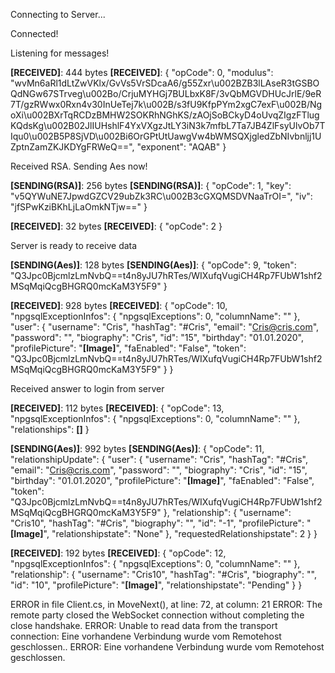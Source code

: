 Connecting to Server...

Connected!

Listening for messages!

**[RECEIVED]**: 444 bytes
**[RECEIVED]**: {
  "opCode": 0,
  "modulus": "wvMn6aRl1dLtZwVKlx/GvVs5VrSDcaA6/g55Zxr\u002BZB3lLAseR3tGSBOQdNGw67STrveg\u002Bo/CrjuMYHGj7BULbxK8F/3vQbMGVDHUcJrlE/9eR7T/gzRWwx0Rxn4v30InUeTej7k\u002B/s3fU9KfpPYm2xgC7exF\u002B/NgoXi\u002BXrTqRCDzBMHW2SOKRhNGhKS/zAOjSoBCkyD4oUvqZIgzFTlugKQdsKg\u002B02JlIUHshlF4YxVXgzJtLY3iN3k7mfbL7Ta7JB4ZlFsyUlvOb7TIqu0\u002B5P8SjVD\u002Bi6OrGPtUtUawgVw4bWMSQXjgledZbNIvbnljj1UZptnZamZKJKDYgFRWeQ==",
  "exponent": "AQAB"
}

Received RSA. Sending Aes now!

**[SENDING(RSA)]**: 256 bytes
**[SENDING(RSA)]**: {
  "opCode": 1,
  "key": "v5QYWuNE7JpwdGZCV29ubZk3RC\u002B3cGXQMSDVNaaTrOI=",
  "iv": "jfSPwKziBKhLjLaOmkNTjw=="
}

**[RECEIVED]**: 32 bytes
**[RECEIVED]**: {
  "opCode": 2
}

Server is ready to receive data

**[SENDING(Aes)]**: 128 bytes
**[SENDING(Aes)]**: {
  "opCode": 9,
  "token": "Q3Jpc0BjcmlzLmNvbQ==t4n8yJU7hRTes/WIXufqVugiCH4Rp7FUbW1shf2MSqMqiQcgBHGRQ0mcKaM3Y5F9"
}

**[RECEIVED]**: 928 bytes
**[RECEIVED]**: {
  "opCode": 10,
  "npgsqlExceptionInfos": {
    "npgsqlExceptions": 0,
    "columnName": ""
  },
  "user": {
    "username": "Cris",
    "hashTag": "#Cris",
    "email": "Cris@cris.com",
    "password": "",
    "biography": "Cris",
    "id": "15",
    "birthday": "01.01.2020",
    "profilePicture": "**[Image]**",
    "faEnabled": "False",
    "token": "Q3Jpc0BjcmlzLmNvbQ==t4n8yJU7hRTes/WIXufqVugiCH4Rp7FUbW1shf2MSqMqiQcgBHGRQ0mcKaM3Y5F9"
  }
}

Received answer to login from server

**[RECEIVED]**: 112 bytes
**[RECEIVED]**: {
  "opCode": 13,
  "npgsqlExceptionInfos": {
    "npgsqlExceptions": 0,
    "columnName": ""
  },
  "relationships": **[]**
}

**[SENDING(Aes)]**: 992 bytes
**[SENDING(Aes)]**: {
  "opCode": 11,
  "relationshipUpdate": {
    "user": {
      "username": "Cris",
      "hashTag": "#Cris",
      "email": "Cris@cris.com",
      "password": "",
      "biography": "Cris",
      "id": "15",
      "birthday": "01.01.2020",
      "profilePicture": "**[Image]**",
      "faEnabled": "False",
      "token": "Q3Jpc0BjcmlzLmNvbQ==t4n8yJU7hRTes/WIXufqVugiCH4Rp7FUbW1shf2MSqMqiQcgBHGRQ0mcKaM3Y5F9"
    },
    "relationship": {
      "username": "Cris10",
      "hashTag": "#Cris",
      "biography": "",
      "id": "-1",
      "profilePicture": "**[Image]**",
      "relationshipstate": "None"
    },
    "requestedRelationshipstate": 2
  }
}

**[RECEIVED]**: 192 bytes
**[RECEIVED]**: {
  "opCode": 12,
  "npgsqlExceptionInfos": {
    "npgsqlExceptions": 0,
    "columnName": ""
  },
  "relationship": {
    "username": "Cris10",
    "hashTag": "#Cris",
    "biography": "",
    "id": "10",
    "profilePicture": "**[Image]**",
    "relationshipstate": "Pending"
  }
}

ERROR in file Client.cs, in MoveNext(), at line: 72, at column: 21
ERROR: The remote party closed the WebSocket connection without completing the close handshake.
ERROR: Unable to read data from the transport connection: Eine vorhandene Verbindung wurde vom Remotehost geschlossen..
ERROR: Eine vorhandene Verbindung wurde vom Remotehost geschlossen.


